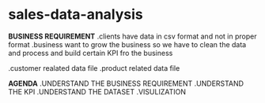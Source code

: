 # sales-data-analysis

**BUSINESS REQUIREMENT**
.clients have data in csv format and not in proper format 
.business want to grow the business so we have to clean the data and process and build certain KPI fro the business

.customer realated data file 
.product related data file 

**AGENDA**
.UNDERSTAND THE BUSINESS REQUIREMENT
.UNDERSTAND THE KPI
.UNDERSTAND THE DATASET
.VISULIZATION




